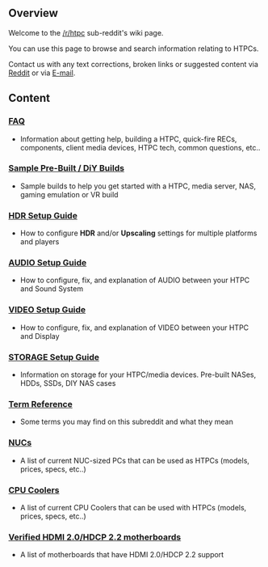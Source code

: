 <div id="git-wiki-toc">
</div>
<!--
<style>
  #git-wiki-toc { display: none;}
</style>
-->

## Overview

Welcome to the [/r/htpc](https://www.reddit.com/r/htpc) sub-reddit's wiki page.

You can use this page to browse and search information relating to HTPCs.

Contact us with any text corrections, broken links or suggested content via [Reddit](https://www.reddit.com/message/compose?to=/r/htpc) or via <a href="mailto:htpc-wiki@biacciconsulting.com">E-mail</a>.

## Content

### [FAQ](/wiki/faq) 
- Information about getting help, building a HTPC, quick-fire RECs, components, client media devices, HTPC tech, common questions, etc..

### [Sample Pre-Built / DiY Builds](/wiki/sample-builds) 
- Sample builds to help you get started with a HTPC, media server, NAS, gaming emulation or VR build

### [HDR Setup Guide](/wiki/hdr)
- How to configure **HDR** and/or **Upscaling** settings for multiple platforms and players

### [AUDIO Setup Guide](/wiki/audio)
- How to configure, fix, and explanation of AUDIO between your HTPC and Sound System

### [VIDEO Setup Guide](/wiki/video)
- How to configure, fix, and explanation of VIDEO between your HTPC and Display

### [STORAGE Setup Guide](/wiki/storage)
- Information on storage for your HTPC/media devices. Pre-built NASes, HDDs, SSDs, DIY NAS cases

### [Term Reference](/wiki/reference) 
- Some terms you may find on this subreddit and what they mean

### [NUCs](/wiki/nuc) 
- A list of current NUC-sized PCs that can be used as HTPCs (models, prices, specs, etc..)

### [CPU Coolers](/wiki/cpucoolers) 
- A list of current CPU Coolers that can be used with HTPCs (models, prices, specs, etc..)

### [Verified HDMI 2.0/HDCP 2.2 motherboards](/wiki/hdmi20) 
- A list of motherboards that have HDMI 2.0/HDCP 2.2 support

<!-- OLD LINKS - to get google to index us instead of old reddit-based wiki -->
<!-- /r/htpc/wiki -->
<!-- /r/htpc/wiki/faq -->
<!-- /r/htpc/wiki/sample-builds -->
<!-- /r/htpc/wiki/hdr -->
<!-- /r/htpc/wiki/audio -->
<!-- /r/htpc/wiki/video -->
<!-- /r/htpc/wiki/nas -->
<!-- /r/htpc/wiki/reference -->
<!-- /r/htpc/wiki/nuc -->
<!-- /r/htpc/wiki/cpucoolers -->
<!-- /r/htpc/wiki/hdmi20 -->

